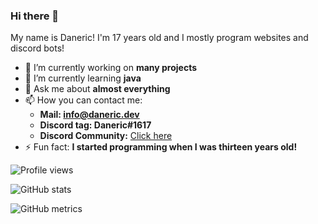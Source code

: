 ### Hi there 👋
My name is Daneric! I'm 17 years old and I mostly program websites and discord bots!

- 🔭 I’m currently working on **many projects** 
- 🌱 I’m currently learning **java**
- 💬 Ask me about **almost everything**
- 📫 How you can contact me:
  - **Mail: info@daneric.dev**
  - **Discord tag: Daneric#1617**
  - **Discord Community:** [Click here](https://discord.gg/zxrp4hS)
- ⚡ Fun fact: **I started programming when I was thirteen years old!**

![Profile views](https://gpvc.arturio.dev/DanericNetwork)  

![GitHub stats](https://github-readme-stats.vercel.app/api?username=DanericNetwork&show_icons=true)  

![GitHub metrics](https://metrics.lecoq.io/DanericNetwork)  

<!--START_SECTION:waka-->
<!--END_SECTION:waka-->
